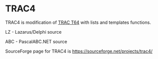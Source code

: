 # TRAC4

TRAC4 is modification of [TRAC T64](https://en.wikipedia.org/wiki/TRAC_(programming_language)) 
with lists and templates functions.

LZ - Lazarus/Delphi source

ABC - PascalABC.NET source

SourceForge page for TRAC4 is https://sourceforge.net/projects/trac4/

